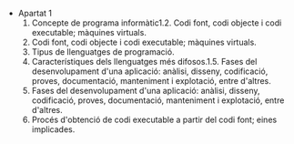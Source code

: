 * Apartat 1
  1. Concepte de programa informàtic1.2. Codi font, codi objecte i codi executable; màquines virtuals.
  2. Codi font, codi objecte i codi executable; màquines virtuals.
  3. Tipus de llenguatges de programació.
  4. Característiques dels llenguatges més difosos.1.5. Fases del desenvolupament d'una aplicació: anàlisi, disseny, codificació,      proves, documentació, manteniment i explotació, entre d'altres.
  5. Fases del desenvolupament d'una aplicació: anàlisi, disseny, codificació, proves, documentació, manteniment i explotació,        entre d'altres.
  6. Procés d'obtenció de codi executable a partir del codi font; eines implicades.
